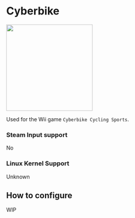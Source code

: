 # Cyberbike

<img src="../../../wiki_images/controllers/cyberbike-controller.png" width="230">

Used for the Wii game `Cyberbike Cycling Sports`.

### Steam Input support
No

### Linux Kernel Support
Unknown

## How to configure

WIP
